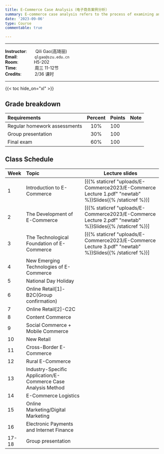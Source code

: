 ```yaml
---
title: E-Commerce Case Analysis（电子商务案例分析）
summary: E-commerce case analysis refers to the process of examining and evaluating specific cases or scenarios related to e-commerce businesses. This analysis typically involves a systematic review of various aspects of an e-commerce business, aiming to gain insights, make informed decisions, and potentially solve problems.
date: '2023-09-06'
type: Course
commentable: true

---
```

-----
**Instructor**:       Qili Gao(高琦丽)                 <br>
**Email**:              `qlgao@szu.edu.cn`                 <br>
**Room**:             H5-202   <br>
**Time**:               周三 11-12节      <br>
**Credits**:           2/36 课时

-----

{{< toc hide_on="xl" >}}

## Grade breakdown

|  Requirements              | Percent      | Points                       | Note                                       |
|:---------------------------|:------------:|:-----------------------------|:-------------------------------------------|
| Regular homework assessments | 10%          |   100                       |                                            |
|Group presentation        | 30%              |     100                     |                                            |
| Final  exam                | 60%          |  100                          |                                            |


## Class Schedule

|Week | Topic                                                                                 | Lecture slides	                                                                                                                                                               
|----- |:----------------------------------------------------------------------------------------|---------------------------------------------------------------------------------------------------------------------------------------------------------------------------------|
|  1   |Introduction to E-Commerce | [{{% staticref "uploads/E-Commerce2023/E-Commerce Lecture 1.pdf" "newtab" %}}Slides{{% /staticref %}}] |
|  2   |The Development of E-Commerce                 |[{{% staticref "uploads/E-Commerce2023/E-Commerce Lecture 2.pdf" "newtab" %}}Slides{{% /staticref %}}]  |
|  3  |The Technological Foundation of E-Commerce     |[{{% staticref "uploads/E-Commerce2023/E-Commerce Lecture 3.pdf" "newtab" %}}Slides{{% /staticref %}}] | 
| 4 |New Emerging Technologies of E-Commerce | |  
| 5 |National Day Holiday  | |  
| 6 |Online Retail[1]-B2C(Group confirmation)| |   
| 7 |Online Retail[2]-C2C  | |        
| 8 |Content Commerce | | 
| 9 |Social Commerce + Mobile Commerce| |               
| 10  |New Retail| |  
| 11 |Cross-Border E-Commerce| |                                       
| 12 |Rural E-Commerce| |                                                                                          
| 13 |Industry-Specific Application/E-Commerce Case Analysis Method| |        
|  14 |E-Commerce Logistics| |                                         
|  15 |Online Marketing/Digital Marketing| |                           
|  16 |Electronic Payments and Internet Finance| |                           
|  17-18  |Group presentation| |                                                                                     

